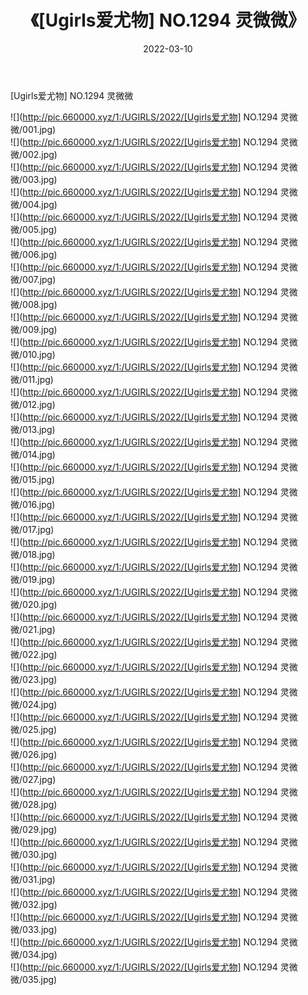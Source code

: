 ﻿---
layout: post
title:  《[Ugirls爱尤物] NO.1294 灵微微》
date:   2022-03-10
img: http://pic.660000.xyz/1:/UGIRLS/2022/[Ugirls爱尤物] NO.1294 灵微微/000.jpg
categories: [美女, 清纯, 唯美]
---

[Ugirls爱尤物] NO.1294 灵微微

 ![](http://pic.660000.xyz/1:/UGIRLS/2022/[Ugirls爱尤物] NO.1294 灵微微/001.jpg) <br>![](http://pic.660000.xyz/1:/UGIRLS/2022/[Ugirls爱尤物] NO.1294 灵微微/002.jpg) <br>![](http://pic.660000.xyz/1:/UGIRLS/2022/[Ugirls爱尤物] NO.1294 灵微微/003.jpg) <br>![](http://pic.660000.xyz/1:/UGIRLS/2022/[Ugirls爱尤物] NO.1294 灵微微/004.jpg) <br>![](http://pic.660000.xyz/1:/UGIRLS/2022/[Ugirls爱尤物] NO.1294 灵微微/005.jpg) <br>![](http://pic.660000.xyz/1:/UGIRLS/2022/[Ugirls爱尤物] NO.1294 灵微微/006.jpg) <br>![](http://pic.660000.xyz/1:/UGIRLS/2022/[Ugirls爱尤物] NO.1294 灵微微/007.jpg) <br>![](http://pic.660000.xyz/1:/UGIRLS/2022/[Ugirls爱尤物] NO.1294 灵微微/008.jpg) <br>![](http://pic.660000.xyz/1:/UGIRLS/2022/[Ugirls爱尤物] NO.1294 灵微微/009.jpg) <br>![](http://pic.660000.xyz/1:/UGIRLS/2022/[Ugirls爱尤物] NO.1294 灵微微/010.jpg) <br>![](http://pic.660000.xyz/1:/UGIRLS/2022/[Ugirls爱尤物] NO.1294 灵微微/011.jpg) <br>![](http://pic.660000.xyz/1:/UGIRLS/2022/[Ugirls爱尤物] NO.1294 灵微微/012.jpg) <br>![](http://pic.660000.xyz/1:/UGIRLS/2022/[Ugirls爱尤物] NO.1294 灵微微/013.jpg) <br>![](http://pic.660000.xyz/1:/UGIRLS/2022/[Ugirls爱尤物] NO.1294 灵微微/014.jpg) <br>![](http://pic.660000.xyz/1:/UGIRLS/2022/[Ugirls爱尤物] NO.1294 灵微微/015.jpg) <br>![](http://pic.660000.xyz/1:/UGIRLS/2022/[Ugirls爱尤物] NO.1294 灵微微/016.jpg) <br>![](http://pic.660000.xyz/1:/UGIRLS/2022/[Ugirls爱尤物] NO.1294 灵微微/017.jpg) <br>![](http://pic.660000.xyz/1:/UGIRLS/2022/[Ugirls爱尤物] NO.1294 灵微微/018.jpg) <br>![](http://pic.660000.xyz/1:/UGIRLS/2022/[Ugirls爱尤物] NO.1294 灵微微/019.jpg) <br>![](http://pic.660000.xyz/1:/UGIRLS/2022/[Ugirls爱尤物] NO.1294 灵微微/020.jpg) <br>![](http://pic.660000.xyz/1:/UGIRLS/2022/[Ugirls爱尤物] NO.1294 灵微微/021.jpg) <br>![](http://pic.660000.xyz/1:/UGIRLS/2022/[Ugirls爱尤物] NO.1294 灵微微/022.jpg) <br>![](http://pic.660000.xyz/1:/UGIRLS/2022/[Ugirls爱尤物] NO.1294 灵微微/023.jpg) <br>![](http://pic.660000.xyz/1:/UGIRLS/2022/[Ugirls爱尤物] NO.1294 灵微微/024.jpg) <br>![](http://pic.660000.xyz/1:/UGIRLS/2022/[Ugirls爱尤物] NO.1294 灵微微/025.jpg) <br>![](http://pic.660000.xyz/1:/UGIRLS/2022/[Ugirls爱尤物] NO.1294 灵微微/026.jpg) <br>![](http://pic.660000.xyz/1:/UGIRLS/2022/[Ugirls爱尤物] NO.1294 灵微微/027.jpg) <br>![](http://pic.660000.xyz/1:/UGIRLS/2022/[Ugirls爱尤物] NO.1294 灵微微/028.jpg) <br>![](http://pic.660000.xyz/1:/UGIRLS/2022/[Ugirls爱尤物] NO.1294 灵微微/029.jpg) <br>![](http://pic.660000.xyz/1:/UGIRLS/2022/[Ugirls爱尤物] NO.1294 灵微微/030.jpg) <br>![](http://pic.660000.xyz/1:/UGIRLS/2022/[Ugirls爱尤物] NO.1294 灵微微/031.jpg) <br>![](http://pic.660000.xyz/1:/UGIRLS/2022/[Ugirls爱尤物] NO.1294 灵微微/032.jpg) <br>![](http://pic.660000.xyz/1:/UGIRLS/2022/[Ugirls爱尤物] NO.1294 灵微微/033.jpg) <br>![](http://pic.660000.xyz/1:/UGIRLS/2022/[Ugirls爱尤物] NO.1294 灵微微/034.jpg) <br>![](http://pic.660000.xyz/1:/UGIRLS/2022/[Ugirls爱尤物] NO.1294 灵微微/035.jpg) <br>